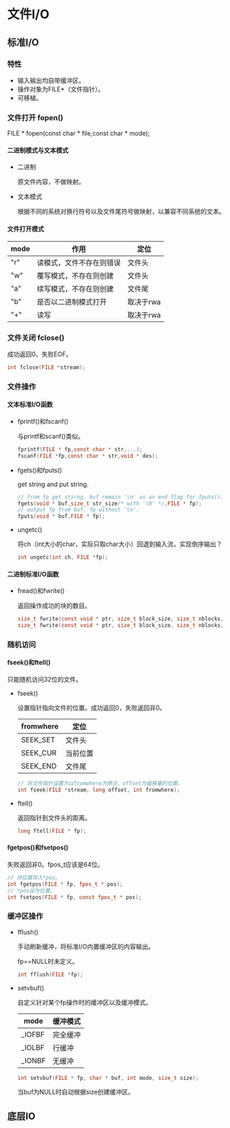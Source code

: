 # 文件I/O

## 标准I/O

### 特性

- 输入输出均自带缓冲区。
- 操作对象为FILE\*（文件指针）。
- 可移植。

### 文件打开 fopen()

FILE \* fopen(const char * file,const char * mode);

#### 二进制模式与文本模式

- 二进制

  原文件内容，不做映射。

- 文本模式

  根据不同的系统对换行符号以及文件尾符号做映射，以兼容不同系统的文本。

#### 文件打开模式

| mode | 作用                     | 定位      |
| ---- | ------------------------ | --------- |
| "r"  | 读模式，文件不存在则错误 | 文件头    |
| "w"  | 覆写模式，不存在则创建   | 文件头    |
| "a"  | 续写模式，不存在则创建   | 文件尾    |
| "b"  | 是否以二进制模式打开     | 取决于rwa |
| "+"  | 读写                     | 取决于rwa |

### 文件关闭 fclose()

成功返回0，失败EOF。

```c
int fclose(FILE *stream);
```



### 文件操作

#### 文本标准I/O函数

- fprintf()和fscanf()

  与printf和scanf()类似。

  ```c
  fprintf(FILE * fp,const char * str,...);
  fscanf(FILE *fp,const char * str,void * des);
  ```

- fgets()和fputs()

  get string and put string.

  ```c
  // from fp get stirng. buf remain '\n' as an end flag for fputs().
  fgets(void * buf,size_t str_size/* with '\0' */,FILE * fp);
  // output fp from buf. fp without '\n'.
  fputs(void * buf,FILE * fp);
  ```
  
- ungetc()

  将ch（int大小的char，实际只取char大小）回退到输入流，实现倒序输出？

  ```c
  int ungetc(int ch, FILE *fp);
  ```

  

#### 二进制标准I/O函数

- fread()和fwrite()

  返回操作成功的块的数目。

  ```c
  size_t fwrite(const void * ptr, size_t block_size, size_t nblocks, FILE *fp);
  size_t fwrite(const void * ptr, size_t block_size, size_t nblocks, FILE *fp);
  ```

### 随机访问

#### fseek()和ftell()

只能随机访问32位的文件。

- fseek()

    设置指针指向文件的位置。成功返回0，失败返回非0。
    
    | fromwhere | 定位     |
    | --------- | -------- |
    | SEEK_SET  | 文件头   |
    | SEEK_CUR  | 当前位置 |
    | SEEK_END  | 文件尾   |
    
    ```c
    // 将文件指针设置为以fromwhere为原点，offset为偏移量的位置。
    int fseek(FILE *stream, long offset, int fromwhere);
    ```

- ftell()

  返回指针到文件头的距离。

  ```c
  long ftell(FILE * fp);
  ```

#### fgetpos()和fsetpos()

失败返回非0。fpos_t应该是64位。

```c
// 将位置存入*pos。
int fgetpos(FILE * fp, fpos_t * pos);
// *pos设为位置。
int fsetpos(FILE * fp, const fpos_t * pos);
```

### 缓冲区操作

- fflush()

  手动刷新缓冲，将标准I/O内置缓冲区的内容输出。

  fp==NULL时未定义。

  ```c
  int fflush(FILE *fp);
  ```

  

- setvbuf()

  自定义针对某个fp操作时的缓冲区以及缓冲模式。

  | mode   | 缓冲模式 |
  | ------ | -------- |
  | _IOFBF | 完全缓冲 |
  | _IOLBF | 行缓冲   |
  | _IONBF | 无缓冲   |

  ```c
  int setvbuf(FILE * fp, char * buf, int mode, size_t size);
  ```

  当buf为NULL时自动根据size创建缓冲区。



## 底层IO

